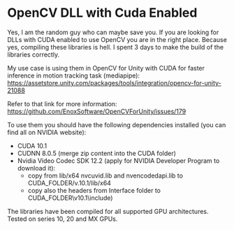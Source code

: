 # OpenCV DLL with Cuda Enabled

Yes, I am the random guy who can maybe save you. If you are looking for DLLs with CUDA enabled to use OpenCV you are in the right place.
Because yes, compiling these libraries is hell. I spent 3 days to make the build of the libraries correctly.

My use case is using them in OpenCV for Unity with CUDA for faster inference in motion tracking task (mediapipe):
https://assetstore.unity.com/packages/tools/integration/opencv-for-unity-21088

Refer to that link for more information:
https://github.com/EnoxSoftware/OpenCVForUnity/issues/179

To use them you should have the following dependencies installed (you can find all on NVIDIA website):
- CUDA 10.1
- CUDNN 8.0.5 (merge zip content into the CUDA folder)
- Nvidia Video Codec SDK 12.2 (apply for NVIDIA Developer Program to download it):
  - copy from lib/x64 nvcuvid.lib and nvencodedapi.lib to CUDA_FOLDER/v.10.1/lib/x64
  - copy also the headers from Interface folder to CUDA_FOLDER\v10.1\include)

 The libraries have been compiled for all supported GPU architectures.
 Tested on series 10, 20 and MX GPUs.
